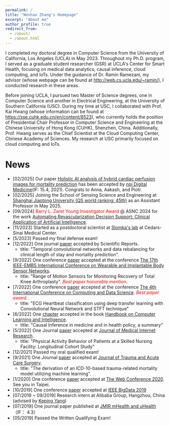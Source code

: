 ```yaml
---
permalink: /
title: "Wenhao Zhang's Homepage"
excerpt: "About me"
author_profile: true
redirect_from: 
  - /about/
  - /about.html
---
```


I completed my doctoral degree in Computer Science from the University of California, Los Angeles (UCLA) in May 2023. Throughout my Ph.D. program, I served as a graduate student researcher (GSR) at UCLA's Center for Smart Health, focusing on medical data analytics, causal inference, cloud computing, and IoTs. Under the guidance of Dr. Ramin Ramezani, my advisor (whose webpage can be found at http://web.cs.ucla.edu/~ramin/), I conducted research in these areas.

Before joining UCLA, I pursued two Master of Science degrees, one in Computer Science and another in Electrical Engineering, at the University of Southern California (USC). During my time at USC, I collaborated with Prof. Kai Hwang (whose information can be found at https://sse.cuhk.edu.cn/en/content/8523), who currently holds the position of Presidential Chair Professor in Computer Science and Engineering at the Chinese University of Hong Kong (CUHK), Shenzhen, China. Additionally, Prof. Hwang serves as the Chief Scientist at the Cloud Computing Center, Chinese Academy of Sciences. My research at USC primarily focused on cloud computing and IoTs.

News
=====
* [02/2025] Our paper [Holistic AI analysis of hybrid cardiac perfusion images for mortality prediction](https://www.medrxiv.org/content/10.1101/2024.04.23.24305735v1.supplementary-material) has been accepted by [npj Digital Medicine](https://www.nature.com/npjdigitalmed/)(IF: 15.4, 2021). Congrats to Anna, Aakash, and Piotr.
* [02/2025] Joining the School of Sensing Science and Engineering at [Shanghai Jiaotong University (QS world ranking: 45th)](https://ssse.sjtu.edu.cn/) as an Assistant Professor in May 2025.
* [09/2024] <span style="color:red">Barry L. Zaret Young Investigator Award</span> @ ASNC 2024 for the work [Automating Revascularization Decision Support: Clinical Application of Artificial Intelligence](https://www.journalofnuclearcardiology.org/article/S1071-3581(24)00677-9/fulltext).
* [11/2023] Started as a postdoctoral scientist at [Slomka's lab](https://www.cedars-sinai.edu/health-sciences-university/research/labs/slomka.html) at Cedars-Sinai Medical Center.
* [5/2023] Passed my final defense exam!
* [12/2022] One journal [paper](hhttps://www.nature.com/articles/s41598-022-25472-z) accepted by Scientific Reports.
  - title: "Temporal convolutional networks and data rebalancing for clinical length of stay and mortality prediction".
* [9/2022] One conference [paper](https://ieeexplore.ieee.org/abstract/document/9928500/) accepted at the conference [The 17th IEEE-EMBS International Conference on Wearable and Implantable Body Sensor Networks](https://www.ll.mit.edu/conferences-events/2023/10/ieee-intl-conference-wearable-and-implantable-body-sensor-networks-bsn).
  - title: "Range of Motion Sensors for Monitoring Recovery of Total Knee Arthroplasty". <span style="color:red">*Best paper honorable mention*</span>.
* [7/2022] One conference [paper](https://arxiv.org/pdf/2206.14200) accepted at the conference [The 4th International Conference on Computing and Data Science](https://www.wellingtonsquarebooks.com/book/9789811245145). <span style="color:red">*Best paper award*</span>.
  - title: "ECG Heartbeat classification using deep transfer learning with Convolutional Neural Network and STFT technique"
* [6/2022] One [chapter](https://arxiv.org/pdf/2105.04655) accepted in the book [Handbook on Computer Learning and Intelligence](https://www.wellingtonsquarebooks.com/book/9789811245145).
   - title: "Causal Inference in medicine and in health policy, a summary"
* [5/2022] One Journal [paper](https://mhealth.jmir.org/2022/5/e23887/) accepted at [Journal of Medical Internet Research](https://mhealth.jmir.org/2022/5/e23887/). 
   - title: "Physical Activity Behavior of Patients at a Skilled Nursing Facility: Longitudinal Cohort Study"
* [12/2021] Passed my oral qualified exam!
* [9/2021] One Journal [paper](https://europepmc.org/article/med/34554135) accepted at [Journal of Trauma and Acute Care Surgery](https://europepmc.org/article/med/34554135). 
   - title: "The derivation of an ICD-10-based trauma-related mortality model utilizing machine learning".
* [1/2020] One conference [paper](https://arxiv.org/abs/1910.09337) accepted at [The Web Conference 2020](https://www2020.thewebconf.org). See you in Taipei.
* [10/2019] One conference [paper](https://arxiv.org/abs/1910.07892) accepted at [IEEE BigData 2019](http://bigdataieee.org/BigData2019/)
* [07/2019 ~ 09/2019] Research intern at Alibaba Group, Hangzhou, China (advised by [Keping Yang](https://www.researchgate.net/scientific-contributions/2142923765_Keping_Yang))
* [07/2019] One journal paper published at [JMIR mHealth and uHealth](https://mhealth.jmir.org/) （IF： 4.3）
* [05/2019] Passed the Written Qualifying Exam!
